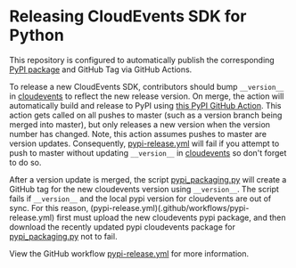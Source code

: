 # Releasing CloudEvents SDK for Python

This repository is configured to automatically publish the corresponding [PyPI
package](https://pypi.org/project/cloudevents/) and GitHub Tag via GitHub Actions.

To release a new CloudEvents SDK, contributors should bump `__version__` in
[cloudevents](cloudevents/__init__.py) to reflect the new release version. On merge, the action
will automatically build and release to PyPI using
[this PyPI GitHub Action](https://github.com/pypa/gh-action-pypi-publish). This
action gets called on all pushes to master (such as a version branch being merged
into master), but only releases a new version when the version number has changed. Note,
this action assumes pushes to master are version updates. Consequently,
[pypi-release.yml](.github/workflows/pypi-release.yml) will fail if you attempt to
push to master without updating `__version__` in
[cloudevents](cloudevents/__init__.py) so don't forget to do so.

After a version update is merged, the script [pypi_packaging.py](pypi_packaging.py)
will create a GitHub tag for the new cloudevents version using `__version__`.
The script fails if `__version__` and the local pypi version for
cloudevents are out of sync. For this reason, (pypi-release.yml)(.github/workflows/pypi-release.yml)
first must upload the new cloudevents pypi package, and then download the recently updated pypi
cloudevents package for [pypi_packaging.py](pypi_packaging.py) not to fail.

View the GitHub workflow [pypi-release.yml](.github/workflows/pypi-release.yml) for
more information.
